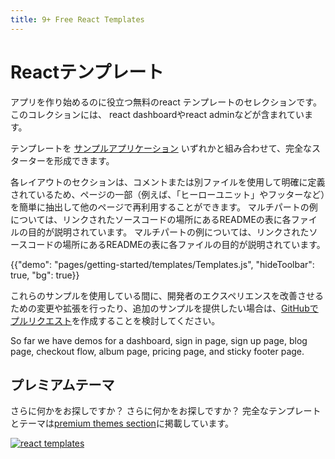 ```yaml
---
title: 9+ Free React Templates
---
```


# Reactテンプレート

<p class="description">アプリを作り始めるのに役立つ無料のreact テンプレートのセレクションです。このコレクションには、 react dashboardやreact adminなどが含まれています。</p>

テンプレートを [サンプルアプリケーション](https://github.com/mui-org/material-ui/tree/master/examples) いずれかと組み合わせて、完全なスターターを形成できます。

各レイアウトのセクションは、コメントまたは別ファイルを使用して明確に定義されているため、ページの一部（例えば、「ヒーローユニット」やフッターなど）を簡単に抽出して他のページで再利用することができます。 マルチパートの例については、リンクされたソースコードの場所にあるREADMEの表に各ファイルの目的が説明されています。 マルチパートの例については、リンクされたソースコードの場所にあるREADMEの表に各ファイルの目的が説明されています。

{{"demo": "pages/getting-started/templates/Templates.js", "hideToolbar": true, "bg": true}}

これらのサンプルを使用している間に、開発者のエクスペリエンスを改善させるための変更や拡張を行ったり、追加のサンプルを提供したい場合は、[GitHubでプルリクエスト](https://github.com/mui-org/material-ui/pulls)を作成することを検討してください。

So far we have demos for a dashboard, sign in page, sign up page, blog page, checkout flow, album page, pricing page, and sticky footer page.

## プレミアムテーマ

さらに何かをお探しですか？ さらに何かをお探しですか？ 完全なテンプレートとテーマは<a href="https://material-ui.com/store/?utm_source=docs&utm_medium=referral&utm_campaign=templates-store" data-ga-event-category="store" data-ga-event-action="click" data-ga-event-label="templates">premium themes section</a>に掲載しています。

<a href="https://material-ui.com/store/?utm_source=docs&utm_medium=referral&utm_campaign=templates-store" data-ga-event-category="store" data-ga-event-action="click" data-ga-event-label="templates"><img src="/static/images/themes-light.jpg" alt="react templates" /></a>
